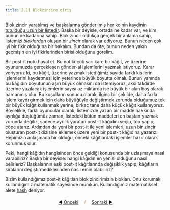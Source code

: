 ```yaml
---
title: 2.11 Blokzincire giriş
---
```


Blok zincir [yaratılmış ve başkalarına gönderilmiş her koinin kaydinin
tutulduğu uzun bir listedir](2.10_money_ledger.md).  Başka bir
deyisle, ortada ne kadar var, ve kim bunun ne kadarına sahip.  Blok
zincir oldukça gerçek bir anlama sahip, listemizi *bloklardan* oluşan
bir *zincir* olarak var ediyoruz.  Bunun neden çok iyi bir fikir
olduğuna bir bakalım.  Bundan da öte, bunun neden yakın geçmişin en
iyi fikirlerinden birisi olduğunu görelim.

Bir post-it notu hayal et.  Bu not küçük sarı kare bir kâğıt, ve
üzerine oyunumuzda gerçekleşen gönder-al işlemlerini yazmak istiyoruz.
Karar veriyoruz ki, bu kâğıt, üzerine yazmak istediğimiz sayıda farklı
kişilerin işlemlerini kaydetmesi için yeterince büyük boyutta olmalı.
Bunun yanında bu kâğıdın boyutunun aşırı büyük olmasını da
istemiyoruz, aksi takdirde üzerine yazılacak işlemlerin sayısı az
miktarda ise büyük bir alan boş olarak harcanmış olur.  Bu koşulların
sonucu olarak, ilginç bir şekilde, daha fazla işlem kaydı girmek için
daha büyüğüyle değiştirmek zorunda olduğumuz tek bir büyük kâğıt
kullanmak yerine, birkaç tane daha küçük kâğıt kullanıyoruz.
Böylelikle, farklı oyuncular olarak, listemizde yazan bir madde
hakkında ayrılığa düştüğümüz zaman, listedeki bütün maddeleri en
baştan yazmak zorunda değiliz, sadece ayrılık yaratan post-it kâğıdını
seçip, top yapıp, çöpe atarız.  Ardından da yeni bir post-it ile yeni
işlemleri, uzun bir zincir oluşturan post-it dizisine eklemek üzere
yeni bir post-it kâğıdına yazarız.  Hepimizin anlaşmada bir olduğu,
önceki kâğıtlardaki işlemler hazır olarak korunmuş olur.

Peki, hangi kâğıdın hangisinden önce geldiği konusunda bir uzlaşmaya
nasıl varabiliriz?  Başka bir deyisle: hangi kâğıdın en yenisi
olduğunu nasıl belirleriz?  Başkalarının eski post-it kâğıtlarında
değişiklik yapıp, kâğıtların sıralarını değiştirmediklerinden nasıl emin
olabiliriz?

Bizim kullandığımız post-it kâğıtları blok zincirimizin blokları.  Onu
korumak kullandığımız matematik sayesinde mümkün.  Kullandığımız
matematiksel alete [hash](2.12_hashes.md) deniyor.



<p align='center' style='margin-top: 1.5em;'><span style='margin-right: 1em;'><a href="./2.10_money_ledger.md">◄ Önceki</a></span> <span style='color: #ff774d;'>/</span> <span style='margin-left: 1em;'><a href="./2.12_hashes.md">Sonraki ►</a></span></p>
